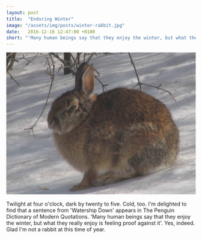```yaml
---
layout: post
title:  "Enduring Winter"
image: "/assets/img/posts/winter-rabbit.jpg"
date:   2016-12-16 12:47:00 +0100
short: "'Many human beings say that they enjoy the winter, but what they really enjoy is feeling proof against it'"
---
```


![A rabbit enduring the cold of winter](/assets/img/posts/winter-rabbit.jpg)

Twilight at four o'clock, dark by twenty to five. Cold, too. I'm delighted to find that a sentence from 'Watership Down' appears in The Penguin Dictionary of Modern Quotations. 'Many human beings say that they enjoy the winter, but what they really enjoy is feeling proof against it'. Yes, indeed. Glad I'm not a rabbit at this time of year.

